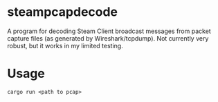 steampcapdecode
===============
A program for decoding Steam Client broadcast messages from packet capture files (as generated by Wireshark/tcpdump). Not currently very robust, but it works in my limited testing.

Usage
=====
`cargo run <path to pcap>`
